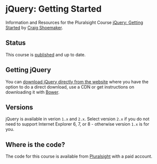 # jQuery: Getting Started
Information and Resources for the Pluralsight Course [jQuery: Getting Started](http://www.pluralsight.com/courses/jquery-getting-started) by [Craig Shoemaker](http://craigshoemaker.net/about).

## Status
This course is [published](http://www.pluralsight.com/courses/jquery-getting-started) and up to date.

## Getting jQuery
You can [download jQuery directly from the website](http://jquery.com) where you have the option to do a direct download, use a CDN or get instructions on downloading it with [Bower](http://bower.io/).

## Versions
jQuery is available in verion `1.x` and `2.x`. Select version `2.x` if you do not need to support Internet Explorer 6, 7, or 8 - otherwise version `1.x` is for you.

## Where is the code?
The code for this course is available from [Pluralsight](http://www.pluralsight.com) with a paid account.
